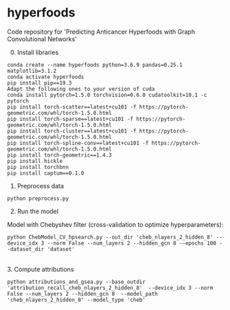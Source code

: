 # hyperfoods


Code repository for 'Predicting Anticancer Hyperfoods with Graph Convolutional Networks'


0. Install libraries
```
conda create --name hyperfoods python=3.6.9 pandas=0.25.1 matplotlib=3.1.2
conda activate hyperfoods
pip install pip==19.3
Adapt the following ones to your version of cuda
conda install pytorch=1.5.0 torchvision=0.6.0 cudatoolkit=10.1 -c pytorch
pip install torch-scatter==latest+cu101 -f https://pytorch-geometric.com/whl/torch-1.5.0.html
pip install torch-sparse==latest+cu101 -f https://pytorch-geometric.com/whl/torch-1.5.0.html
pip install torch-cluster==latest+cu101 -f https://pytorch-geometric.com/whl/torch-1.5.0.html
pip install torch-spline-conv==latest+cu101 -f https://pytorch-geometric.com/whl/torch-1.5.0.html
pip install torch-geometric==1.4.3
pip install hickle
pip install torchbnn
pip install captum==0.1.0
```



1. Preprocess data

```
python preprocess.py
```



2. Run the model

Model with Chebyshev filter (cross-validation to optimize hyperparameters):
<br>

```
python ChebModel_CV_hpsearch.py --out_dir 'cheb_nlayers_2_hidden_8' --device_idx 3 --norm False --num_layers 2 --hidden_gcn 8 --epochs 100 --dataset_dir 'dataset' 
```

<br>
3. Compute attributions
<br>

```
python attributions_and_gsea.py --base_outdir 'attribution_recall_cheb_nlayers_2_hidden_8'  --device_idx 3 --norm False --num_layers 2 --hidden_gcn 8  --model_path 'cheb_nlayers_2_hidden_8' --model_type 'cheb' 
```




